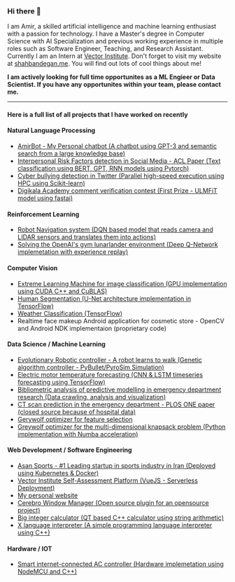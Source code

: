 ### Hi there 👋

I am Amir, a skilled artificial intelligence and machine learning enthusiast with a passion for technology. I have a Master's degree in Computer Science with AI Specialization and previous working experience in multiple roles such as Software Engineer, Teaching, and Research Assistant. Currently I am an Intern at [Vector Institute](https://vectorinstitute.ai). Don't forget to visit my website at [shahbandegan.me](https://shahbandegan.me). You will find out lots of cool things about me!

**I am actively looking for full time opportunites as a ML Engieer or Data Scientist. If you have any opportunites within your team, please contact me.**

---
#### Here is a full list of all projects that I have worked on recently

#### Natural Language Processing
- [AmirBot - My Personal chatbot (A chatbot using GPT-3 and semantic search from a large knowledge base)](https://gist.github.com/am-shb/cbac06e4631c519c60f309633ac1ca56)
- [Interpersonal Risk Factors detection in Social Media - ACL Paper (Text classification using BERT, GPT, RNN models using Pytorch)](https://github.com/am-shb/irf-acl)
- [Cyber bullying detection in Twitter (Parallel high-speed execution using HPC using Scikit-learn)](https://github.com/am-shb/cyberbullying-detection)
- [Digikala Academy comment verification contest (First Prize - ULMFiT model using fastai)](https://github.com/am-shb/digikala-contest)

#### Reinforcement Learning
- [Robot Navigation system (DQN based model that reads camera and LIDAR sensors and translates them into actions)](https://github.com/am-shb/dqn-navigation)
- [Solving the OpenAI's gym lunarlander environment (Deep Q-Network implemetation with experience replay)](https://github.com/am-shb/lunarlander)

#### Computer Vision
- [Extreme Learning Machine for image classification (GPU implementation using CUDA C++ and CuBLAS)](https://github.com/am-shb/cuda-elm)
- [Human Segmentation (U-Net architecture implementation in TensorFlow)](https://github.com/am-shb/unet-segmentation)
- [Weather Classification (TensorFlow)](https://github.com/am-shb/weather-classification)
- Realtime face makeup Android application for cosmetic store - OpenCV and Android NDK implementaion (proprietary code)

#### Data Science / Machine Learning
- [Evolutionary Robotic controller - A robot learns to walk (Genetic algorithm controller - PyBullet/PyroSim Simulation)](https://github.com/am-shb/evobots)
- [Electric motor temperature forecasting (CNN & LSTM timeseries forecasting using TensorFlow)](https://github.com/am-shb/temperature-forecasting)
- [Bibliometric analysis of predictive modelling in emergency department research (Data crawling, analysis and visualization)](https://github.com/am-shb/ed-bibliometric)
- [CT scan prediction in the emergency department - PLOS ONE paper (closed source because of hospital data)](https://journals.plos.org/plosone/article?id=10.1371/journal.pone.0278229)
- [Gerywolf optimizer for feature selection](https://github.com/am-shb/gwo-feature-selection)
- [Greywolf optimizer for the multi-dimensional knapsack problem (Python implementation with Numba acceleration)](https://github.com/am-shb/gwo-mkp)

#### Web Development / Software Engineering
- [Asan Sports - #1 Leading startup in sports industry in Iran (Deployed using Kubernetes & Docker)](https://asansports.com)
- [Vector Institute Self-Assessment Platform (VueJS - Serverless Deployment)](https://assessment.vectorinstitute.ai)
- [My personal website](https://shahbandegan.me)
- [Cerebro Window Manager (Open source plugin for an opensource project)](https://github.com/am-shb/cerebro-window-manager)
- [Big integer calculator (QT based C++ calculator using string arithmetic)](https://github.com/am-shb/calculator)
- [X language interpreter (A simple programming language interpreter using C++)](https://github.com/am-shb/X-Interpreter)

#### Hardware / IOT
- [Smart internet-connected AC controller (Hardware implemetation using NodeMCU and C++)](https://github.com/am-shb/ac-controller)
